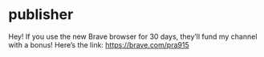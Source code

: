 # publisher

Hey! If you use the new Brave browser for 30 days, they’ll fund my channel with a bonus! Here’s the link: https://brave.com/pra915
